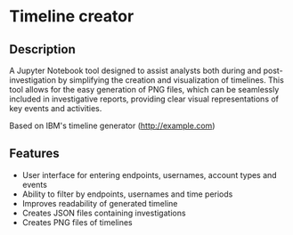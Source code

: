 # Timeline creator

## Description

A Jupyter Notebook tool designed to assist analysts both during and 
post-investigation by simplifying the creation and visualization of 
timelines. This tool allows for the easy generation of PNG files, 
which can be seamlessly included in investigative reports, providing 
clear visual representations of key events and activities.

Based on IBM's timeline generator (http://example.com)

## Features

- User interface for entering endpoints, usernames, account types and events
- Ability to filter by endpoints, usernames and time periods
- Improves readability of generated timeline
- Creates JSON files containing investigations
- Creates PNG files of timelines
